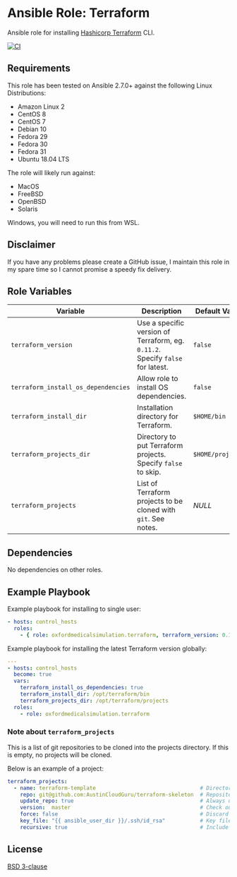 # Ansible Role: Terraform

Ansible role for installing [Hashicorp Terraform](https://www.terraform.io/) CLI.

[![CI](https://github.com/PyratLabs/ansible-role-terraform-controller/actions/workflows/ci.yml/badge.svg)](https://github.com/PyratLabs/ansible-role-terraform-controller/actions/workflows/ci.yml)

## Requirements

This role has been tested on Ansible 2.7.0+ against the following Linux Distributions:

  - Amazon Linux 2
  - CentOS 8
  - CentOS 7
  - Debian 10
  - Fedora 29
  - Fedora 30
  - Fedora 31
  - Ubuntu 18.04 LTS

The role will likely run against:

  - MacOS
  - FreeBSD
  - OpenBSD
  - Solaris

Windows, you will need to run this from WSL.

## Disclaimer

If you have any problems please create a GitHub issue, I maintain this role in
my spare time so I cannot promise a speedy fix delivery.

## Role Variables


| Variable                            | Description                                                                    | Default Value             |
|-------------------------------------|--------------------------------------------------------------------------------|---------------------------|
| `terraform_version`                 | Use a specific version of Terraform, eg. `0.11.2`. Specify `false` for latest. | `false`                   |
| `terraform_install_os_dependencies` | Allow role to install OS dependencies.                                         | `false`                   |
| `terraform_install_dir`             | Installation directory for Terraform.                                          | `$HOME/bin`               |
| `terraform_projects_dir`            | Directory to put Terraform projects. Specify `false` to skip.                  | `$HOME/projects`          |
| `terraform_projects`                | List of Terraform projects to be cloned with `git`. See notes.                 | _NULL_                    |

## Dependencies

No dependencies on other roles.

## Example Playbook

Example playbook for installing to single user:

```yaml
- hosts: control_hosts
  roles:
    - { role: oxfordmedicalsimulation.terraform, terraform_version: 0.11.14 }
```

Example playbook for installing the latest Terraform version globally:

```yaml
---
- hosts: control_hosts
  become: true
  vars:
    terraform_install_os_dependencies: true
    terraform_install_dir: /opt/terraform/bin
    terraform_projects_dir: /opt/terraform/projects
  roles:
    - role: oxfordmedicalsimulation.terraform
```

### Note about `terraform_projects`

This is a list of git repositories to be cloned into the projects directory.
If this is empty, no projects will be cloned.

Below is an example of a project:

```yaml
terraform_projects:
  - name: terraform-template                                 # Directory name to clone into
    repo: git@github.com:AustinCloudGuru/terraform-skeleton  # Repository to clone
    update_repo: true                                        # Always update local copy of repo
    version:  master                                         # Check out this version of the repo
    force: false                                             # Discard any existing working copy of the repo
    key_file: "{{ ansible_user_dir }}/.ssh/id_rsa"           # Key file to use to clone the repo
    recursive: true                                          # Include submodules in clone
```

## License

[BSD 3-clause](LICENSE.txt)
